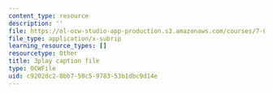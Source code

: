 ```yaml
---
content_type: resource
description: ''
file: https://ol-ocw-studio-app-production.s3.amazonaws.com/courses/7-016-introductory-biology-fall-2018/c9202dc28bb750c5978353b1dbc9d14e_hDppkpYcBdg.vtt
file_type: application/x-subrip
learning_resource_types: []
resourcetype: Other
title: 3play caption file
type: OCWFile
uid: c9202dc2-8bb7-50c5-9783-53b1dbc9d14e
---
```

